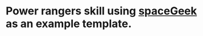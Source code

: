 # Power rangers skill using [spaceGeek](https://github.com/amzn/alexa-skills-kit-js/tree/master/samples/spaceGeek) as an example template. 
